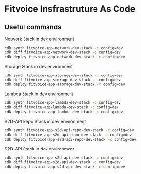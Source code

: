 # Fitvoice Insfrastruture As Code

## Useful commands

Network Stack in dev environment

```bash
cdk synth fitvoice-app-network-dev-stack -c config=dev
cdk diff fitvoice-app-network-dev-stack -c config=dev
cdk deploy fitvoice-app-network-dev-stack -c config=dev
```

Storage Stack in dev environment

```bash
cdk synth fitvoice-app-storage-dev-stack -c config=dev
cdk diff fitvoice-app-storage-dev-stack -c config=dev
cdk deploy fitvoice-app-storage-dev-stack -c config=dev
```

Lambda Stack in dev environment

```bash
cdk synth fitvoice-app-lambda-dev-stack -c config=dev
cdk diff fitvoice-app-lambda-dev-stack -c config=dev
cdk deploy fitvoice-app-lambda-dev-stack -c config=dev
```

S2D-API Repo Stack in dev environment

```bash
cdk synth fitvoice-app-s2d-api-repo-dev-stack -c config=dev
cdk diff fitvoice-app-s2d-api-repo-dev-stack -c config=dev
cdk deploy fitvoice-app-s2d-api-repo-dev-stack -c config=dev
```

S2D-API Stack in dev environment

```bash
cdk synth fitvoice-app-s2d-api-dev-stack -c config=dev
cdk diff fitvoice-app-s2d-api-dev-stack -c config=dev
cdk deploy fitvoice-app-s2d-api-dev-stack -c config=dev
```
